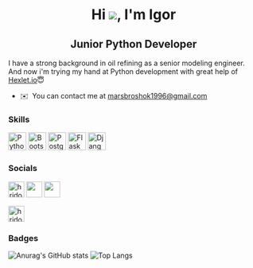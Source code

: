 ### <h1 align="center">Hi ![](https://user-images.githubusercontent.com/18350557/176309783-0785949b-9127-417c-8b55-ab5a4333674e.gif), I'm Igor</h1>
<h2 align="center">Junior Python Developer</h2>

I have a strong background in oil refining as a senior modeling engineer. And now i'm trying my hand at Python development with great help of [Hexlet.io](https://ru.hexlet.io/)😇

* ✉️  You can contact me at [marsbroshok1996@gmail.com](mailto:marsbroshok1996@gmail.com)

### Skills


<p align="left">
<a href="https://www.python.org/" target="_blank" rel="noreferrer"><img src="https://raw.githubusercontent.com/danielcranney/readme-generator/main/public/icons/skills/python-colored.svg" width="36" height="36" alt="Python" /></a>
<a href="https://getbootstrap.com/" target="_blank" rel="noreferrer"><img src="https://raw.githubusercontent.com/danielcranney/readme-generator/main/public/icons/skills/bootstrap-colored.svg" width="36" height="36" alt="Bootstrap" /></a>
<a href="https://www.postgresql.org/" target="_blank" rel="noreferrer"><img src="https://raw.githubusercontent.com/danielcranney/readme-generator/main/public/icons/skills/postgresql-colored.svg" width="36" height="36" alt="PostgreSQL" /></a>
<a href="https://flask.palletsprojects.com/en/2.0.x/" target="_blank" rel="noreferrer"><img src="https://raw.githubusercontent.com/danielcranney/readme-generator/main/public/icons/skills/flask-colored.svg" width="36" height="36" alt="Flask" /></a>
<a href="https://www.djangoproject.com/" target="_blank" rel="noreferrer"><img src="https://raw.githubusercontent.com/danielcranney/readme-generator/main/public/icons/skills/django-colored.svg" width="36" height="36" alt="Django" /></a>
</p>


### Socials

<p align="left"> 
<a href="https://t.me/MarsBroshok" target="blank"><img src="https://upload.wikimedia.org/wikipedia/commons/8/82/Telegram_logo.svg" alt="hridoyalhazard" height="32" width="32" /></a> <a href="https://discord.com/users/Mars Broshok#2562" target="_blank" rel="noreferrer"><img src="https://raw.githubusercontent.com/danielcranney/readme-generator/main/public/icons/socials/discord.svg" width="32" height="32" /></a> <a href="https://www.github.com/MarsBroshok96" target="_blank" rel="noreferrer"><img src="https://raw.githubusercontent.com/danielcranney/readme-generator/main/public/icons/socials/github.svg" width="32" height="32" /></a></p> <a href="https://www.linkedin.com/in/igor-lokisov/" target="blank"><img src="https://static.licdn.com/sc/h/akt4ae504epesldzj74dzred8" alt="hridoyalhazard" height="32" width="32" /></a>

### Badges

![Anurag's GitHub stats](https://github-readme-stats.vercel.app/api?username=marsbroshok96&theme=blue&show_icons=true)
![Top Langs](https://github-readme-stats.vercel.app/api/top-langs/?username=marsbroshok96&hide=TeX&layout=compact)

